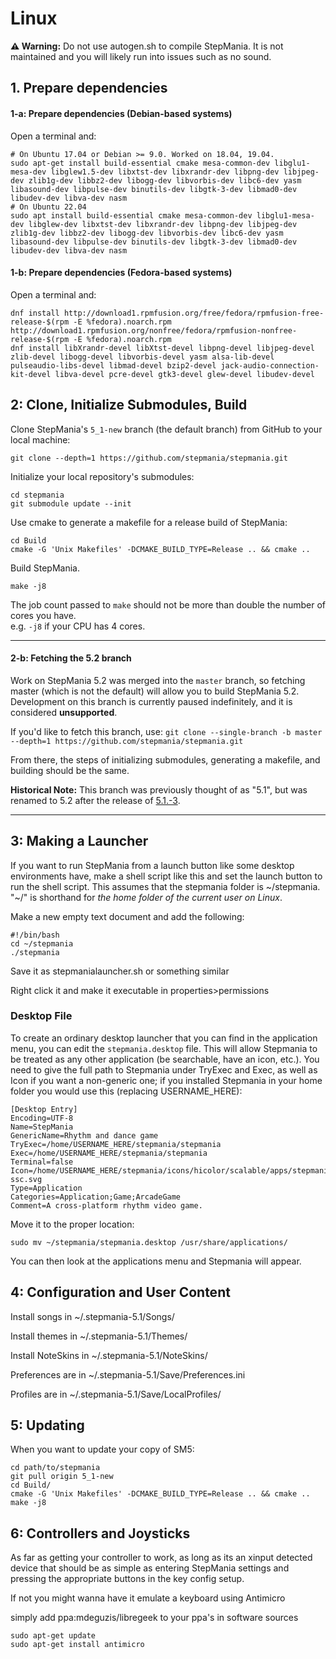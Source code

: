 # Linux

**⚠️ Warning:** Do not use autogen.sh to compile StepMania. It is not maintained and you will likely run into issues such as no sound.

## 1. Prepare dependencies

#### 1-a: Prepare dependencies (Debian-based systems)

Open a terminal and:

```
# On Ubuntu 17.04 or Debian >= 9.0. Worked on 18.04, 19.04.
sudo apt-get install build-essential cmake mesa-common-dev libglu1-mesa-dev libglew1.5-dev libxtst-dev libxrandr-dev libpng-dev libjpeg-dev zlib1g-dev libbz2-dev libogg-dev libvorbis-dev libc6-dev yasm libasound-dev libpulse-dev binutils-dev libgtk-3-dev libmad0-dev libudev-dev libva-dev nasm
# On Ubuntu 22.04
sudo apt install build-essential cmake mesa-common-dev libglu1-mesa-dev libglew-dev libxtst-dev libxrandr-dev libpng-dev libjpeg-dev zlib1g-dev libbz2-dev libogg-dev libvorbis-dev libc6-dev yasm libasound-dev libpulse-dev binutils-dev libgtk-3-dev libmad0-dev libudev-dev libva-dev nasm
```

#### 1-b: Prepare dependencies (Fedora-based systems)

Open a terminal and:
```
dnf install http://download1.rpmfusion.org/free/fedora/rpmfusion-free-release-$(rpm -E %fedora).noarch.rpm http://download1.rpmfusion.org/nonfree/fedora/rpmfusion-nonfree-release-$(rpm -E %fedora).noarch.rpm
dnf install libXrandr-devel libXtst-devel libpng-devel libjpeg-devel zlib-devel libogg-devel libvorbis-devel yasm alsa-lib-devel pulseaudio-libs-devel libmad-devel bzip2-devel jack-audio-connection-kit-devel libva-devel pcre-devel gtk3-devel glew-devel libudev-devel
```

## 2: Clone, Initialize Submodules, Build

Clone StepMania's `5_1-new` branch (the default branch) from GitHub to your local machine:
```
git clone --depth=1 https://github.com/stepmania/stepmania.git
```

Initialize your local repository's submodules:
```
cd stepmania
git submodule update --init
```

Use cmake to generate a makefile for a release build of StepMania:
```
cd Build
cmake -G 'Unix Makefiles' -DCMAKE_BUILD_TYPE=Release .. && cmake ..
```

Build StepMania.
```
make -j8
```
The job count passed to `make` should not be more than double the number of cores you have.<br>e.g. `-j8` if your CPU has 4 cores.

<hr>

#### 2-b: Fetching the 5.2 branch

Work on StepMania 5.2 was merged into the `master` branch, so fetching master (which is not the default) will allow you to build StepMania 5.2.  Development on this branch is currently paused indefinitely, and it is considered **unsupported**.

If you'd like to fetch this branch, use:
`git clone --single-branch -b master --depth=1 https://github.com/stepmania/stepmania.git`

From there, the steps of initializing submodules, generating a makefile, and building should be the same.

**Historical Note:**  This branch was previously thought of as "5.1", but was renamed to 5.2 after the release of [5.1.-3](https://github.com/stepmania/stepmania/releases/tag/v5.1.0a3).

<hr>

## 3: Making a Launcher

If you want to run StepMania from a launch button like some desktop environments have, make a shell script like this and set the launch button to run the shell script. This assumes that the stepmania folder is \~/stepmania.  "\~/" is shorthand for *the home folder of the current user on Linux*.

Make a new empty text document and add the following:
```
#!/bin/bash
cd ~/stepmania
./stepmania
```
Save it as stepmanialauncher.sh or something similar

Right click it and make it executable in properties>permissions

### Desktop File

To create an ordinary desktop launcher that you can find in the application menu, you can edit the `stepmania.desktop` file. This will allow Stepmania to be treated as any other application (be searchable, have an icon, etc.). You need to give the full path to Stepmania under TryExec and Exec, as well as Icon if you want a non-generic one; if you installed Stepmania in your home folder you would use this (replacing USERNAME_HERE):

```
[Desktop Entry]
Encoding=UTF-8
Name=StepMania
GenericName=Rhythm and dance game
TryExec=/home/USERNAME_HERE/stepmania/stepmania
Exec=/home/USERNAME_HERE/stepmania/stepmania
Terminal=false
Icon=/home/USERNAME_HERE/stepmania/icons/hicolor/scalable/apps/stepmania-ssc.svg
Type=Application
Categories=Application;Game;ArcadeGame
Comment=A cross-platform rhythm video game.
```

Move it to the proper location:

```
sudo mv ~/stepmania/stepmania.desktop /usr/share/applications/
```

You can then look at the applications menu and Stepmania will appear.

## 4: Configuration and User Content

Install songs in ~/.stepmania-5.1/Songs/

Install themes in ~/.stepmania-5.1/Themes/

Install NoteSkins in ~/.stepmania-5.1/NoteSkins/

Preferences are in ~/.stepmania-5.1/Save/Preferences.ini

Profiles are in ~/.stepmania-5.1/Save/LocalProfiles/

## 5: Updating

When you want to update your copy of SM5:
```
cd path/to/stepmania
git pull origin 5_1-new
cd Build/
cmake -G 'Unix Makefiles' -DCMAKE_BUILD_TYPE=Release .. && cmake ..
make -j8
```

## 6: Controllers and Joysticks

As far as getting your controller to work, as long as its an xinput detected device that should be as simple as entering StepMania settings and pressing the appropriate buttons in the key config setup.

If not you might wanna have it emulate a keyboard using Antimicro

simply add ppa:mdeguzis/libregeek to your ppa's in software sources
```
sudo apt-get update
sudo apt-get install antimicro
```